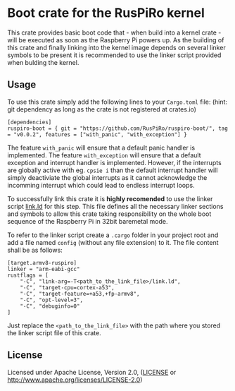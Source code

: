 # Boot crate for the RusPiRo kernel

This crate provides basic boot code that - when build into a kernel crate - will be executed as soon as the Raspberry Pi powers up. As the building of this crate and finally linking into the kernel image depends on several linker symbols to be present it is recommended to use the linker script provided when bulding the kernel.

## Usage
To use this crate simply add the following lines to your ``Cargo.toml`` file:
(hint: git dependency as long as the crate is not registered at crates.io)
```
[dependencies]
ruspiro-boot = { git = "https://github.com/RusPiRo/ruspiro-boot/", tag = "v0.0.2", features = ["with_panic", "with_exception"] }
```
The feature ``with_panic`` will ensure that a default panic handler is implemented.
The feature ``with_exception`` will ensure that a default exception and interrupt handler is implemented. However, if the interrupts are globally active with eg. ``cpsie i`` than the default interrupt handler will simply deactiviate the global interrupts as it cannot acknowledge the incomming interrupt which could lead to endless interrupt loops.

To successfully link this crate it is **highly recomended** to use the linker script [link.ld](link.ld) for this step. This file defines all the necessary linker sections and symbols to allow this crate taking responsibility on the whole boot sequence of the Raspberry Pi in 32bit baremetal mode.

To refer to the linker script create a ``.cargo`` folder in your project root and add a file named ``config`` (without any file extension) to it. The file content shall be as follows:
```
[target.armv8-ruspiro]
linker = "arm-eabi-gcc"
rustflags = [
    "-C", "link-arg=-T<path_to_the_link_file>/link.ld",
    "-C", "target-cpu=cortex-a53",
	"-C", "target-feature=+a53,+fp-armv8",
    "-C", "opt-level=3",
    "-C", "debuginfo=0"
]
```
Just replace the ``<path_to_the_link_file>`` with the path where you stored the linker script file of this crate.


## License
Licensed under Apache License, Version 2.0, ([LICENSE](LICENSE) or http://www.apache.org/licenses/LICENSE-2.0)